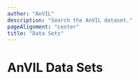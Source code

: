 ```yaml
---
author: "AnVIL"
description: "Search the AnVIL dataset."
pageAlignment: "center"
title: "Data Sets"
---
```


# AnVIL Data Sets

<data-search></data-search>

<data-summary></data-summary>

<data-studies><data-studies/>

<data-detail></data-detail>
